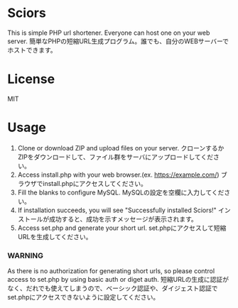 # Sciors
This is simple PHP url shortener. Everyone can host one on your web server.
簡単なPHPの短縮URL生成プログラム。誰でも、自分のWEBサーバーでホストできます。

# License
MIT

# Usage
1. Clone or download ZIP and upload files on your server.
クローンするかZIPをダウンロードして、ファイル群をサーバにアップロードしてください。
2. Access install.php with your web browser.(ex. https://example.com/)
ブラウザでinstall.phpにアクセスしてください。
3. Fill the blanks to configure MySQL.
MySQLの設定を空欄に入力してください。
4. If installation succeeds, you will see "Successfully installed Sciors!"
インストールが成功すると、成功を示すメッセージが表示されます。
5. Access set.php and generate your short url.
set.phpにアクセスして短縮URLを生成してください。
### WARNING
As there is no authorization for generating short urls, so please control access to set.php by using basic auth or diget auth.
短縮URLの生成に認証がなく、だれでも使えてしまうので、ベーシック認証や、ダイジェスト認証でset.phpにアクセスできないように設定してください。

